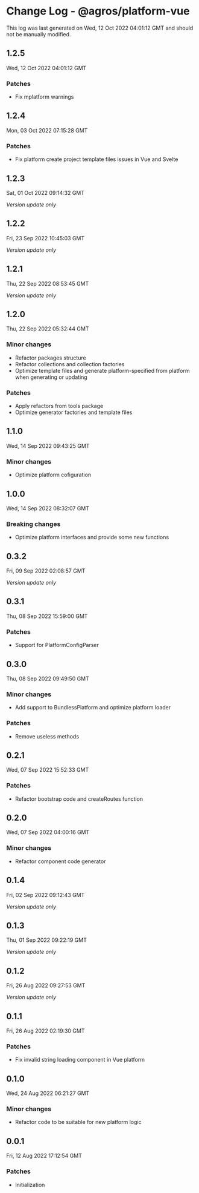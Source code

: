 # Change Log - @agros/platform-vue

This log was last generated on Wed, 12 Oct 2022 04:01:12 GMT and should not be manually modified.

## 1.2.5
Wed, 12 Oct 2022 04:01:12 GMT

### Patches

- Fix mplatform warnings

## 1.2.4
Mon, 03 Oct 2022 07:15:28 GMT

### Patches

- Fix platform create project template files issues in Vue and Svelte

## 1.2.3
Sat, 01 Oct 2022 09:14:32 GMT

_Version update only_

## 1.2.2
Fri, 23 Sep 2022 10:45:03 GMT

_Version update only_

## 1.2.1
Thu, 22 Sep 2022 08:53:45 GMT

_Version update only_

## 1.2.0
Thu, 22 Sep 2022 05:32:44 GMT

### Minor changes

- Refactor packages structure
- Refactor collections and collection factories
- Optimize template files and generate platform-specified from platform when generating or updating

### Patches

- Apply refactors from tools package
- Optimize generator factories and template files

## 1.1.0
Wed, 14 Sep 2022 09:43:25 GMT

### Minor changes

- Optimize platform cofiguration

## 1.0.0
Wed, 14 Sep 2022 08:32:07 GMT

### Breaking changes

- Optimize platform interfaces and provide some new functions

## 0.3.2
Fri, 09 Sep 2022 02:08:57 GMT

_Version update only_

## 0.3.1
Thu, 08 Sep 2022 15:59:00 GMT

### Patches

- Support for PlatformConfigParser

## 0.3.0
Thu, 08 Sep 2022 09:49:50 GMT

### Minor changes

- Add support to BundlessPlatform and optimize platform loader

### Patches

- Remove useless methods

## 0.2.1
Wed, 07 Sep 2022 15:52:33 GMT

### Patches

- Refactor bootstrap code and createRoutes function

## 0.2.0
Wed, 07 Sep 2022 04:00:16 GMT

### Minor changes

- Refactor component code generator

## 0.1.4
Fri, 02 Sep 2022 09:12:43 GMT

_Version update only_

## 0.1.3
Thu, 01 Sep 2022 09:22:19 GMT

_Version update only_

## 0.1.2
Fri, 26 Aug 2022 09:27:53 GMT

_Version update only_

## 0.1.1
Fri, 26 Aug 2022 02:19:30 GMT

### Patches

- Fix invalid string loading component in Vue platform

## 0.1.0
Wed, 24 Aug 2022 06:21:27 GMT

### Minor changes

- Refactor code to be suitable for new platform logic

## 0.0.1
Fri, 12 Aug 2022 17:12:54 GMT

### Patches

- Initialization

